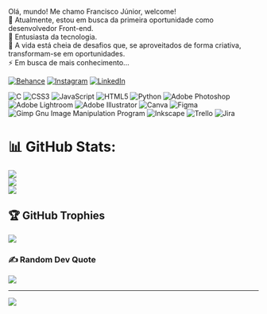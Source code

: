 Olá, mundo! Me chamo Francisco Júnior, welcome!
<br>🔭 Atualmente, estou em busca da primeira oportunidade como desenvolvedor Front-end.<br>🌱 Entusiasta da tecnologia.<br>💬 A vida está cheia de desafios que, se aproveitados de forma criativa, transformam-se em oportunidades.<br>⚡ Em busca de mais conhecimento...



[![Behance](https://img.shields.io/badge/Behance-1769ff?logo=behance&logoColor=white)](https://behance.net/https://www.behance.net/juniora2) [![Instagram](https://img.shields.io/badge/Instagram-%23E4405F.svg?logo=Instagram&logoColor=white)](https://instagram.com/https://instagram.com/xycojunior?igshid=N2ZiY2E3YmU=) [![LinkedIn](https://img.shields.io/badge/LinkedIn-%230077B5.svg?logo=linkedin&logoColor=white)](https://linkedin.com/in/https://www.linkedin.com/in/xycojunior) 


![C](https://img.shields.io/badge/c-%2300599C.svg?style=flat&logo=c&logoColor=white) ![CSS3](https://img.shields.io/badge/css3-%231572B6.svg?style=flat&logo=css3&logoColor=white) ![JavaScript](https://img.shields.io/badge/javascript-%23323330.svg?style=flat&logo=javascript&logoColor=%23F7DF1E) ![HTML5](https://img.shields.io/badge/html5-%23E34F26.svg?style=flat&logo=html5&logoColor=white) ![Python](https://img.shields.io/badge/python-3670A0?style=flat&logo=python&logoColor=ffdd54) ![Adobe Photoshop](https://img.shields.io/badge/adobephotoshop-%2331A8FF.svg?style=flat&logo=adobephotoshop&logoColor=white) ![Adobe Lightroom](https://img.shields.io/badge/Adobe%20Lightroom-31A8FF.svg?style=flat&logo=Adobe%20Lightroom&logoColor=white) ![Adobe Illustrator](https://img.shields.io/badge/adobeillustrator-%23FF9A00.svg?style=flat&logo=adobeillustrator&logoColor=white) ![Canva](https://img.shields.io/badge/Canva-%2300C4CC.svg?style=flat&logo=Canva&logoColor=white) 	![Figma](https://img.shields.io/badge/figma-%23F24E1E.svg?style=flat&logo=figma&logoColor=white) ![Gimp Gnu Image Manipulation Program](https://img.shields.io/badge/Gimp-657D8B?style=flat&logo=gimp&logoColor=FFFFFF) ![Inkscape](https://img.shields.io/badge/Inkscape-e0e0e0?style=flat&logo=inkscape&logoColor=080A13) ![Trello](https://img.shields.io/badge/Trello-%23026AA7.svg?style=flat&logo=Trello&logoColor=white) ![Jira](https://img.shields.io/badge/jira-%230A0FFF.svg?style=flat&logo=jira&logoColor=white)
# 📊 GitHub Stats:
![](https://github-readme-stats.vercel.app/api?username=xycojunior&theme=tokyonight&hide_border=false&include_all_commits=true&count_private=true)<br/>
![](https://github-readme-streak-stats.herokuapp.com/?user=xycojunior&theme=tokyonight&hide_border=false)<br/>
![](https://github-readme-stats.vercel.app/api/top-langs/?username=xycojunior&theme=tokyonight&hide_border=false&include_all_commits=true&count_private=true&layout=compact)

## 🏆 GitHub Trophies
![](https://github-profile-trophy.vercel.app/?username=xycojunior&theme=tokyonight&no-frame=false&no-bg=false&margin-w=4)

### ✍️ Random Dev Quote
![](https://quotes-github-readme.vercel.app/api?type=horizontal&theme=tokyonight)

---
[![](https://visitcount.itsvg.in/api?id=xycojunior&icon=1&color=1)](https://visitcount.itsvg.in)

<!-- Proudly created with GPRM ( https://gprm.itsvg.in ) -->
